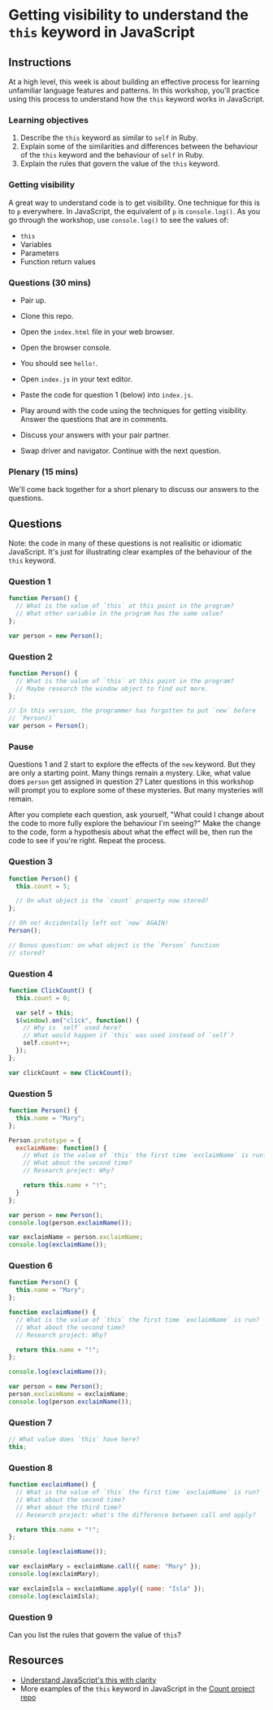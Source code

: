 # Getting visibility to understand the `this` keyword in JavaScript

## Instructions

At a high level, this week is about building an effective process for learning unfamiliar language features and patterns.  In this workshop, you'll practice using this process to understand how the `this` keyword works in JavaScript.

### Learning objectives

1. Describe the `this` keyword as similar to `self` in Ruby.
2. Explain some of the similarities and differences between the behaviour of the `this` keyword and the behaviour of `self` in Ruby.
3. Explain the rules that govern the value of the `this` keyword.

### Getting visibility

A great way to understand code is to get visibility.  One technique for this is to `p` everywhere.   In JavaScript, the equivalent of `p` is `console.log()`. As you go through the workshop, use `console.log()` to see the values of:

* `this`
* Variables
* Parameters
* Function return values

### Questions (30 mins)

* Pair up.

* Clone this repo.

* Open the `index.html` file in your web browser.

* Open the browser console.

* You should see `hello!`.

* Open `index.js` in your text editor.

* Paste the code for question 1 (below) into `index.js`.

* Play around with the code using the techniques for getting visibility. Answer the questions that are in comments.

* Discuss your answers with your pair partner.

* Swap driver and navigator.  Continue with the next question.

### Plenary (15 mins)

We'll come back together for a short plenary to discuss our answers to the questions.

## Questions

Note: the code in many of these questions is not realisitic or idiomatic JavaScript.  It's just for illustrating clear examples of the behaviour of the `this` keyword.

### Question 1

```js
function Person() {
  // What is the value of `this` at this point in the program?
  // What other variable in the program has the same value?
};

var person = new Person();
```

### Question 2

```js
function Person() {
  // What is the value of `this` at this point in the program?
  // Maybe research the window object to find out more.
};

// In this version, the programmer has forgotten to put `new` before
// `Person()`
var person = Person();
```

### Pause

Questions 1 and 2 start to explore the effects of the `new` keyword.  But they are only a starting point.  Many things remain a mystery.  Like, what value does `person` get assigned in question 2? Later questions in this workshop will prompt you to explore some of these mysteries.  But many mysteries will remain.

After you complete each question, ask yourself, "What could I change about the code to more fully explore the behaviour I'm seeing?" Make the change to the code, form a hypothesis about what the effect will be, then run the code to see if you're right.  Repeat the process.

### Question 3

```js
function Person() {
  this.count = 5;

  // On what object is the `count` property now stored?
};

// Oh no! Accidentally left out `new` AGAIN!
Person();

// Bonus question: on what object is the `Person` function
// stored?
```

### Question 4

```js
function ClickCount() {
  this.count = 0;

  var self = this;
  $(window).on("click", function() {
    // Why is `self` used here?
    // What would happen if `this` was used instead of `self`?
    self.count++;
  });
};

var clickCount = new ClickCount();
```

### Question 5

```js
function Person() {
  this.name = "Mary";
};

Person.prototype = {
  exclaimName: function() {
    // What is the value of `this` the first time `exclaimName` is run?
    // What about the second time?
    // Research project: Why?

    return this.name + "!";
  }
};

var person = new Person();
console.log(person.exclaimName());

var exclaimName = person.exclaimName;
console.log(exclaimName());
```

### Question 6

```js
function Person() {
  this.name = "Mary";
};

function exclaimName() {
  // What is the value of `this` the first time `exclaimName` is run?
  // What about the second time?
  // Research project: Why?

  return this.name + "!";
};

console.log(exclaimName());

var person = new Person();
person.exclaimName = exclaimName;
console.log(person.exclaimName());
```

### Question 7

```js
// What value does `this` have here?
this;
```

### Question 8

```js
function exclaimName() {
  // What is the value of `this` the first time `exclaimName` is run?
  // What about the second time?
  // What about the third time?
  // Research project: what's the difference between call and apply?

  return this.name + "!";
};

console.log(exclaimName());

var exclaimMary = exclaimName.call({ name: "Mary" });
console.log(exclaimMary);

var exclaimIsla = exclaimName.apply({ name: "Isla" });
console.log(exclaimIsla);
```

### Question 9

Can you list the rules that govern the value of `this`?

## Resources

* [Understand JavaScript's this with clarity](http://javascriptissexy.com/understand-javascripts-this-with-clarity-and-master-it/)
* More examples of the `this` keyword in JavaScript in the [Count project repo](https://github.com/maryrosecook/count)
